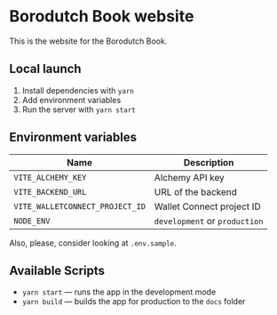 # Borodutch Book website

This is the website for the Borodutch Book.

## Local launch

1. Install dependencies with `yarn`
2. Add environment variables
3. Run the server with `yarn start`

## Environment variables

| Name                            | Description                   |
| ------------------------------- | ----------------------------- |
| `VITE_ALCHEMY_KEY`              | Alchemy API key               |
| `VITE_BACKEND_URL`              | URL of the backend            |
| `VITE_WALLETCONNECT_PROJECT_ID` | Wallet Connect project ID     |
| `NODE_ENV`                      | `development` or `production` |

Also, please, consider looking at `.env.sample`.

## Available Scripts

- `yarn start` — runs the app in the development mode
- `yarn build` — builds the app for production to the `docs` folder

